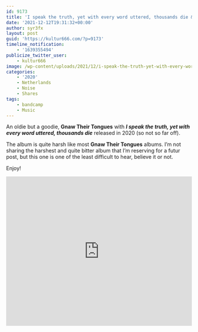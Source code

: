 ```yaml
---
id: 9173
title: 'I speak the truth, yet with every word uttered, thousands die &#8211; Gnaw Their Tongues'
date: '2021-12-12T19:31:32+00:00'
author: syr3fx
layout: post
guid: 'https://kultur666.com/?p=9173'
timeline_notification:
    - '1639355494'
publicize_twitter_user:
    - kultur666
image: /wp-content/uploads/2021/12/i-speak-the-truth-yet-with-every-word-uttered-thousands-die-gnaw-their-tongues-a1526170805_10.jpg
categories:
    - '2020'
    - Netherlands
    - Noise
    - Shares
tags:
    - bandcamp
    - Music
---
```


An oldie but a goodie, ****Gnaw Their Tongues**** with ***I speak the truth, yet with every word uttered, thousands die*** released in 2020 (so not so far off).

The album is quite harsh like most **Gnaw Their Tongues** albums. I’m not sharing the harshest and quite bitter album that I’m reserving for a futur post, but this one is one of the least difficult to hear, believe it or not.

Enjoy!

<iframe style="border: 0; width: 100%; height: 406px;" src="https://bandcamp.com/EmbeddedPlayer/album=134492185/size=large/bgcol=333333/linkcol=e99708/tracklist=false/transparent=true/" seamless></iframe>